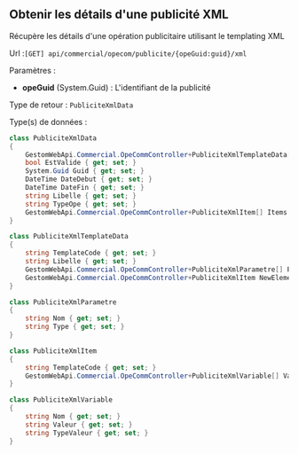 ## <span id='detailspubxml'>Obtenir les détails d'une publicité XML</span>

Récupère les détails d'une opération publicitaire utilisant le templating XML

Url :`[GET] api/commercial/opecom/publicite/{opeGuid:guid}/xml`

Paramètres : 

- **opeGuid** (System.Guid) : L'identifiant de la publicité

Type de retour : `PubliciteXmlData`

Type(s) de données :

```csharp
class PubliciteXmlData
{
	GestomWebApi.Commercial.OpeCommController+PubliciteXmlTemplateData[] Templates { get; set; }
	bool EstValide { get; set; }
	System.Guid Guid { get; set; }
	DateTime DateDebut { get; set; }
	DateTime DateFin { get; set; }
	string Libelle { get; set; }
	string TypeOpe { get; set; }
	GestomWebApi.Commercial.OpeCommController+PubliciteXmlItem[] Items { get; set; }
}

class PubliciteXmlTemplateData
{
	string TemplateCode { get; set; }
	string Libelle { get; set; }
	GestomWebApi.Commercial.OpeCommController+PubliciteXmlParametre[] Parametres { get; set; }
	GestomWebApi.Commercial.OpeCommController+PubliciteXmlItem NewElement { get; set; }
}

class PubliciteXmlParametre
{
	string Nom { get; set; }
	string Type { get; set; }
}

class PubliciteXmlItem
{
	string TemplateCode { get; set; }
	GestomWebApi.Commercial.OpeCommController+PubliciteXmlVariable[] Variables { get; set; }
}

class PubliciteXmlVariable
{
	string Nom { get; set; }
	string Valeur { get; set; }
	string TypeValeur { get; set; }
}

```
